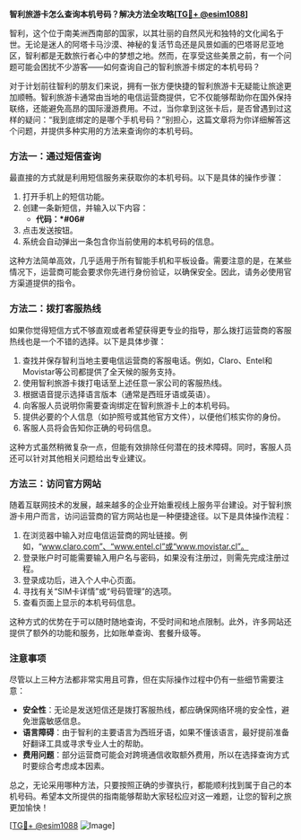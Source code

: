 **智利旅游卡怎么查询本机号码？解决方法全攻略[[TG💪+ @esim1088](https://t.me/s/esim1088)]**

智利，这个位于南美洲西南部的国家，以其壮丽的自然风光和独特的文化闻名于世。无论是迷人的阿塔卡马沙漠、神秘的复活节岛还是风景如画的巴塔哥尼亚地区，智利都是无数旅行者心中的梦想之地。然而，在享受这些美景之前，有一个问题可能会困扰不少游客——如何查询自己的智利旅游卡绑定的本机号码？

对于计划前往智利的朋友们来说，拥有一张方便快捷的智利旅游卡无疑能让旅途更加顺畅。智利旅游卡通常由当地的电信运营商提供，它不仅能够帮助你在国外保持联络，还能避免高昂的国际漫游费用。不过，当你拿到这张卡后，是否曾遇到过这样的疑问：“我到底绑定的是哪个手机号码？”别担心，这篇文章将为你详细解答这个问题，并提供多种实用的方法来查询你的本机号码。

### 方法一：通过短信查询

最直接的方式就是利用短信服务来获取你的本机号码。以下是具体的操作步骤：

1. 打开手机上的短信功能。
2. 创建一条新短信，并输入以下内容：
   - **代码：*#06#**
3. 点击发送按钮。
4. 系统会自动弹出一条包含你当前使用的本机号码的信息。

这种方法简单高效，几乎适用于所有智能手机和平板设备。需要注意的是，在某些情况下，运营商可能会要求你先进行身份验证，以确保安全。因此，请务必使用官方渠道提供的指令。

### 方法二：拨打客服热线

如果你觉得短信方式不够直观或者希望获得更专业的指导，那么拨打运营商的客服热线也是一个不错的选择。以下是具体步骤：

1. 查找并保存智利当地主要电信运营商的客服电话。例如，Claro、Entel和Movistar等公司都提供了全天候的服务支持。
2. 使用智利旅游卡拨打电话至上述任意一家公司的客服热线。
3. 根据语音提示选择语言版本（通常是西班牙语或英语）。
4. 向客服人员说明你需要查询绑定在智利旅游卡上的本机号码。
5. 提供必要的个人信息（如护照号或其他官方文件），以便他们核实你的身份。
6. 客服人员将会告知你正确的号码信息。

这种方式虽然稍微复杂一点，但能有效排除任何潜在的技术障碍。同时，客服人员还可以针对其他相关问题给出专业建议。

### 方法三：访问官方网站

随着互联网技术的发展，越来越多的企业开始重视线上服务平台建设。对于智利旅游卡用户而言，访问运营商的官方网站也是一种便捷途径。以下是具体操作流程：

1. 在浏览器中输入对应电信运营商的网址链接。例如，“www.claro.com”、“www.entel.cl”或“www.movistar.cl”。
2. 登录账户时可能需要输入用户名与密码，如果没有注册过，则需先完成注册过程。
3. 登录成功后，进入个人中心页面。
4. 寻找有关“SIM卡详情”或“号码管理”的选项。
5. 查看页面上显示的本机号码信息。

这种方式的优势在于可以随时随地查询，不受时间和地点限制。此外，许多网站还提供了额外的功能和服务，比如账单查询、套餐升级等。

### 注意事项

尽管以上三种方法都非常实用且可靠，但在实际操作过程中仍有一些细节需要注意：

- **安全性**：无论是发送短信还是拨打客服热线，都应确保网络环境的安全性，避免泄露敏感信息。
- **语言障碍**：由于智利的主要语言为西班牙语，如果不懂该语言，最好提前准备好翻译工具或寻求专业人士的帮助。
- **费用问题**：部分运营商可能会对跨境通信收取额外费用，所以在选择查询方式时要综合考虑成本因素。

总之，无论采用哪种方法，只要按照正确的步骤执行，都能顺利找到属于自己的本机号码。希望本文所提供的指南能够帮助大家轻松应对这一难题，让您的智利之旅更加愉快！

[[TG💪+ @esim1088](https://t.me/s/esim1088) ![Image](https://i.postimg.cc/4NQfJmqS/Snipaste-2025-05-13-00-14-12.png)]